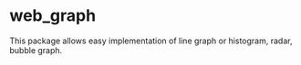# web_graph
This package allows easy implementation of line graph or histogram, radar, bubble graph.
